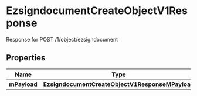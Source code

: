 

# EzsigndocumentCreateObjectV1Response

Response for POST /1/object/ezsigndocument

## Properties

| Name | Type | Description | Notes |
|------------ | ------------- | ------------- | -------------|
|**mPayload** | [**EzsigndocumentCreateObjectV1ResponseMPayload**](EzsigndocumentCreateObjectV1ResponseMPayload.md) |  |  |



